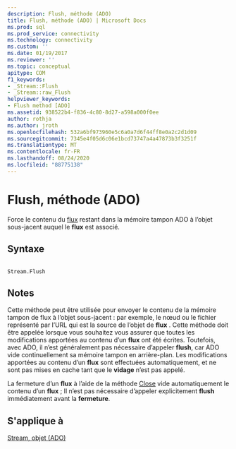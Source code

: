 ```yaml
---
description: Flush, méthode (ADO)
title: Flush, méthode (ADO) | Microsoft Docs
ms.prod: sql
ms.prod_service: connectivity
ms.technology: connectivity
ms.custom: ''
ms.date: 01/19/2017
ms.reviewer: ''
ms.topic: conceptual
apitype: COM
f1_keywords:
- _Stream::Flush
- _Stream::raw_Flush
helpviewer_keywords:
- Flush method [ADO]
ms.assetid: 938522b4-f836-4c80-8d27-a598a000f0ee
author: rothja
ms.author: jroth
ms.openlocfilehash: 532a6bf973960e5c6a0a7d6f44ff8e0a2c2d1d09
ms.sourcegitcommit: 7345e4f05d6c06e1bcd73747a4a47873b3f3251f
ms.translationtype: MT
ms.contentlocale: fr-FR
ms.lasthandoff: 08/24/2020
ms.locfileid: "88775138"
---
```

# <a name="flush-method-ado"></a>Flush, méthode (ADO)
Force le contenu du [flux](./stream-object-ado.md) restant dans la mémoire tampon ADO à l’objet sous-jacent auquel le **flux** est associé.  
  
## <a name="syntax"></a>Syntaxe  
  
```  
  
Stream.Flush  
```  
  
## <a name="remarks"></a>Notes  
 Cette méthode peut être utilisée pour envoyer le contenu de la mémoire tampon de flux à l’objet sous-jacent : par exemple, le nœud ou le fichier représenté par l’URL qui est la source de l’objet de **flux** . Cette méthode doit être appelée lorsque vous souhaitez vous assurer que toutes les modifications apportées au contenu d’un **flux** ont été écrites. Toutefois, avec ADO, il n’est généralement pas nécessaire d’appeler **flush**, car ADO vide continuellement sa mémoire tampon en arrière-plan. Les modifications apportées au contenu d’un **flux** sont effectuées automatiquement, et ne sont pas mises en cache tant que le **vidage** n’est pas appelé.  
  
 La fermeture d’un **flux** à l’aide de la méthode [Close](./close-method-ado.md) vide automatiquement le contenu d’un **flux** ; Il n’est pas nécessaire d’appeler explicitement **flush** immédiatement avant la **fermeture**.  
  
## <a name="applies-to"></a>S'applique à  
 [Stream, objet (ADO)](./stream-object-ado.md)
